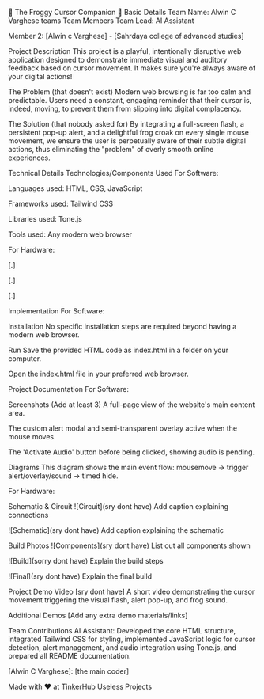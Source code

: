 🐸 The Froggy Cursor Companion 🎯
Basic Details
Team Name: Alwin C Varghese teams
Team Members
Team Lead: AI Assistant 

Member 2: [Alwin c Varghese] - [Sahrdaya college of advanced studies]

Project Description
This project is a playful, intentionally disruptive web application designed to demonstrate immediate visual and auditory feedback based on cursor movement. It makes sure you're always aware of your digital actions!

The Problem (that doesn't exist)
Modern web browsing is far too calm and predictable. Users need a constant, engaging reminder that their cursor is, indeed, moving, to prevent them from slipping into digital complacency.

The Solution (that nobody asked for)
By integrating a full-screen flash, a persistent pop-up alert, and a delightful frog croak on every single mouse movement, we ensure the user is perpetually aware of their subtle digital actions, thus eliminating the "problem" of overly smooth online experiences.

Technical Details
Technologies/Components Used
For Software:

Languages used: HTML, CSS, JavaScript

Frameworks used: Tailwind CSS

Libraries used: Tone.js

Tools used: Any modern web browser

For Hardware:

[.]

[.]

[.]

Implementation
For Software:

Installation
No specific installation steps are required beyond having a modern web browser.

Run
Save the provided HTML code as index.html in a folder on your computer.

Open the index.html file in your preferred web browser.

Project Documentation
For Software:

Screenshots (Add at least 3)
A full-page view of the website's main content area.

The custom alert modal and semi-transparent overlay active when the mouse moves.

The 'Activate Audio' button before being clicked, showing audio is pending.

Diagrams
This diagram shows the main event flow: mousemove -> trigger alert/overlay/sound -> timed hide.

For Hardware:

Schematic & Circuit
![Circuit](sry dont have)
Add caption explaining connections

![Schematic](sry dont have)
Add caption explaining the schematic

Build Photos
![Components](sry dont have) List out all components shown

![Build](sorry dont have) Explain the build steps

![Final](sry dont have) Explain the final build

Project Demo
Video
[sry dont have] A short video demonstrating the cursor movement triggering the visual flash, alert pop-up, and frog sound.

Additional Demos
[Add any extra demo materials/links]

Team Contributions
AI Assistant: Developed the core HTML structure, integrated Tailwind CSS for styling, implemented JavaScript logic for cursor detection, alert management, and audio integration using Tone.js, and prepared all README documentation.

[Alwin C Varghese]: [the main coder]

Made with ❤️ at TinkerHub Useless Projects
